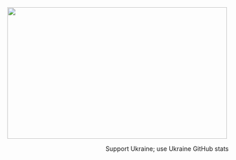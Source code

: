 <img src="https://github-stats-glaukiol1.vercel.app/api/?username=glaukiol1" width=500 height=300 style="float:left;" />
<p style="float:right;">Support Ukraine; use Ukraine GitHub stats</p>
